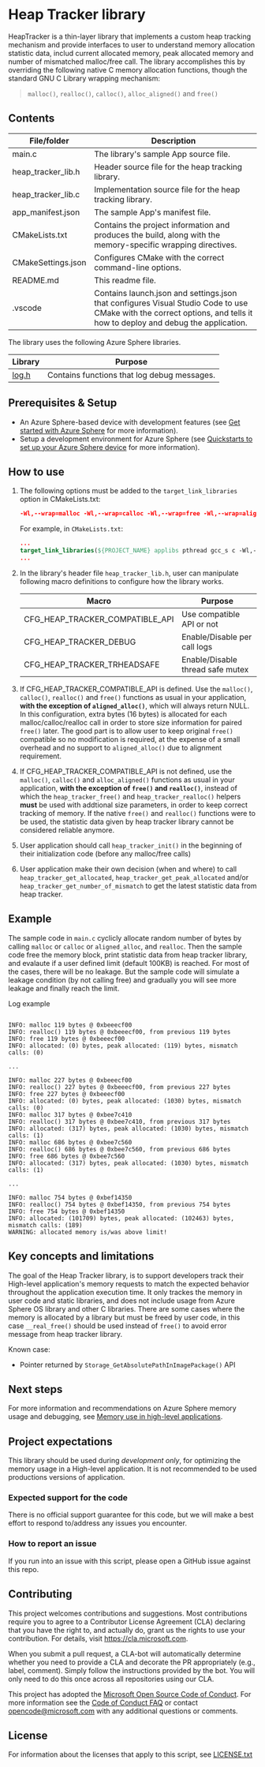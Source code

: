 # Heap Tracker library

HeapTracker is a thin-layer library that implements a custom heap tracking mechanism and provide interfaces to user to understand memory allocation statistic data, includ current allocated memory, peak allocated memory and number of mismatched malloc/free call. The library accomplishes this by overriding the following native C memory allocation functions, though the standard GNU C Library wrapping mechanism:

> `malloc()`, `realloc()`, `calloc()`, `alloc_aligned()` and `free()`

## Contents

| File/folder | Description |
|-------------|-------------|
| main.c    | The library's sample App source file. |
| heap_tracker_lib.h    | Header source file for the heap tracking library. |
| heap_tracker_lib.c    | Implementation source file for the heap tracking library. |
| app_manifest.json | The sample App's manifest file. |
| CMakeLists.txt | Contains the project information and produces the build, along with the memory-specific wrapping directives. |
| CMakeSettings.json| Configures CMake with the correct command-line options. |
| README.md | This readme file. |
| .vscode | Contains launch.json and settings.json that configures Visual Studio Code to use CMake with the correct options, and tells it how to deploy and debug the application. |

The library uses the following Azure Sphere libraries.

| Library | Purpose |
|---------|---------|
| [log.h](https://docs.microsoft.com/azure-sphere/reference/applibs-reference/applibs-log/log-overview) | Contains functions that log debug messages. |

## Prerequisites & Setup

- An Azure Sphere-based device with development features (see [Get started with Azure Sphere](https://azure.microsoft.com/en-us/services/azure-sphere/get-started/) for more information).
- Setup a development environment for Azure Sphere (see [Quickstarts to set up your Azure Sphere device](https://docs.microsoft.com/en-us/azure-sphere/install/overview) for more information).

## How to use

1. The following options must be added to the `target_link_libraries` option in CMakeLists.txt:

    ```cmake
    -Wl,--wrap=malloc -Wl,--wrap=calloc -Wl,--wrap=free -Wl,--wrap=aligned_alloc -Wl,--wrap=realloc
    ```
    For example, in `CMakeLists.txt`:

    ```cmake
    ...
    target_link_libraries(${PROJECT_NAME} applibs pthread gcc_s c -Wl,--wrap=malloc -Wl,--wrap=calloc -Wl,--wrap=free -Wl,--wrap=aligned_alloc -Wl,--wrap=realloc)
    ...
    ```

2. In the library's header file `heap_tracker_lib.h`, user can manipulate following macro definitions to configure how the library works.

    | Macro | Purpose |
    |---------|---------|
    | CFG_HEAP_TRACKER_COMPATIBLE_API | Use compatible API or not
    | CFG_HEAP_TRACKER_DEBUG | Enable/Disable per call logs
    | CFG_HEAP_TRACKER_TRHEADSAFE | Enable/Disable thread safe mutex

3. If CFG_HEAP_TRACKER_COMPATIBLE_API is defined. Use the `malloc()`, `calloc()`, `realloc()` and `free()` functions as usual in your application, **with the exception of `aligned_alloc()`**, which will always return NULL. In this configuration, extra bytes (16 bytes) is allocated for each malloc/calloc/realloc call in order to store size information for paired `free()` later. The good part is to allow user to keep original `free()` compatible so no modification is required, at the expense of a small overhead and no support to `aligned_alloc()` due to alignment requirement. 

4. If CFG_HEAP_TRACKER_COMPATIBLE_API is not defined, use the `malloc()`, `calloc()` and `alloc_aligned()` functions as usual in your application, **with the exception of `free()` and `realloc()`**, instead of which the `heap_tracker_free()` and `heap_tracker_realloc()` helpers **must** be used with addtional size parameters, in order to keep correct tracking of memory. If the native `free()` and `realloc()` functions were to be used, the statistic data given by heap tracker library cannot be considered reliable anymore.


5. User application should call `heap_tracker_init()` in the beginning of their initialization code (before any malloc/free calls)
   
6. User application make their own decision (when and where) to call `heap_tracker_get_allocated`, `heap_tracker_get_peak_allocated` and/or `heap_tracker_get_number_of_mismatch` to get the latest statistic data from heap tracker. 

## Example

The sample code in `main.c` cyclicly allocate random number of bytes by calling `malloc` or `calloc` or `aligned_alloc`, and `realloc`. Then the sample code free the memory block, print statistic data from heap tracker library, and evalaute if a user defined limit (default 100KB) is reached. For most of the cases, there will be no leakage. But the sample code will simulate a leakage condition (by not calling free) and gradually you will see more leakage and finally reach the limit. 

Log example

```

INFO: malloc 119 bytes @ 0xbeeecf00
INFO: realloc() 119 bytes @ 0xbeeecf00, from previous 119 bytes
INFO: free 119 bytes @ 0xbeeecf00
INFO: allocated: (0) bytes, peak allocated: (119) bytes, mismatch calls: (0)

...

INFO: malloc 227 bytes @ 0xbeeecf00
INFO: realloc() 227 bytes @ 0xbeeecf00, from previous 227 bytes
INFO: free 227 bytes @ 0xbeeecf00
INFO: allocated: (0) bytes, peak allocated: (1030) bytes, mismatch calls: (0)
INFO: malloc 317 bytes @ 0xbee7c410
INFO: realloc() 317 bytes @ 0xbee7c410, from previous 317 bytes
INFO: allocated: (317) bytes, peak allocated: (1030) bytes, mismatch calls: (1)
INFO: malloc 686 bytes @ 0xbee7c560
INFO: realloc() 686 bytes @ 0xbee7c560, from previous 686 bytes
INFO: free 686 bytes @ 0xbee7c560
INFO: allocated: (317) bytes, peak allocated: (1030) bytes, mismatch calls: (1)

...

INFO: malloc 754 bytes @ 0xbef14350
INFO: realloc() 754 bytes @ 0xbef14350, from previous 754 bytes
INFO: free 754 bytes @ 0xbef14350
INFO: allocated: (101709) bytes, peak allocated: (102463) bytes, mismatch calls: (189)
WARNING: allocated memory is/was above limit!

```

## Key concepts and limitations

The goal of the Heap Tracker library, is to support developers track their High-level application's memory requests to match the expected behavior throughout the application execution time. It only trackes the memory in user code and static libraries, and does not include usage from Azure Sphere OS library and other C libraries. There are some cases where the memory is allocated by a library but must be freed by user code, in this case `__real_free()` should be used instead of `free()` to avoid error message from heap tracker library. 

Known case:

- Pointer returned by `Storage_GetAbsolutePathInImagePackage()` API

## Next steps
For more information and recommendations on Azure Sphere memory usage and debugging, see [Memory use in high-level applications](https://docs.microsoft.com/en-us/azure-sphere/app-development/application-memory-usage).

## Project expectations

This library should be used during *development only*, for optimizing the memory usage in a High-level application. It is not recommended to be used productions versions of application.

### Expected support for the code

There is no official support guarantee for this code, but we will make a best effort to respond to/address any issues you encounter.

### How to report an issue

If you run into an issue with this script, please open a GitHub issue against this repo.

## Contributing

This project welcomes contributions and suggestions. Most contributions require you to
agree to a Contributor License Agreement (CLA) declaring that you have the right to,
and actually do, grant us the rights to use your contribution. For details, visit
https://cla.microsoft.com.

When you submit a pull request, a CLA-bot will automatically determine whether you need
to provide a CLA and decorate the PR appropriately (e.g., label, comment). Simply follow the
instructions provided by the bot. You will only need to do this once across all repositories using our CLA.

This project has adopted the [Microsoft Open Source Code of Conduct](https://opensource.microsoft.com/codeofconduct/).
For more information see the [Code of Conduct FAQ](https://opensource.microsoft.com/codeofconduct/faq/)
or contact [opencode@microsoft.com](mailto:opencode@microsoft.com) with any additional questions or comments.

## License

For information about the licenses that apply to this script, see [LICENSE.txt](./LICENCE.txt)
